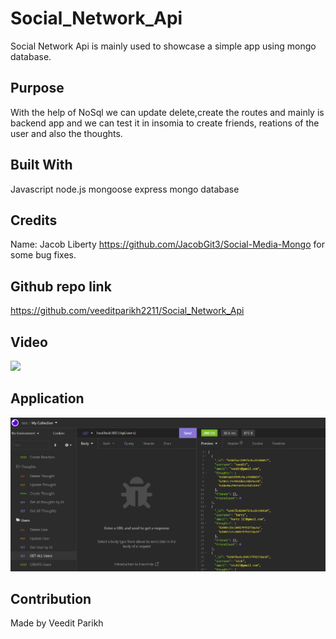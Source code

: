 # Social_Network_Api
Social Network Api is mainly used to showcase a simple app using mongo database.
## Purpose

With the help of NoSql we can update delete,create the routes and mainly is backend app and we can test it in insomia to create friends, reations of the user and also the thoughts.
## Built With

Javascript
node.js
mongoose
express
mongo database

## Credits

Name: Jacob Liberty
https://github.com/JacobGit3/Social-Media-Mongo
for some bug fixes.

## Github repo link
https://github.com/veeditparikh2211/Social_Network_Api
## Video

![](/public/images/.gif)


## Application

![](/public/images/Screenshot.PNG)
## Contribution

Made by Veedit Parikh